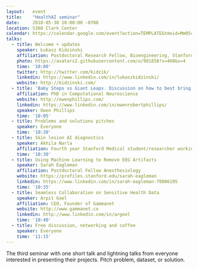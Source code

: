 ```yaml
---
layout:   event
title:    "HealthAI seminar"
date:     2018-05-30 10:00:00 -0700
location: S360 Clark Center
calendar: https://calendar.google.com/event?action=TEMPLATE&tmeid=Mm05cXB2YXNvczNpbGh2azZzNTRiZHQ1MnUgZHppa2kuZHppdXJrYWN6QG0&tmsrc=dziki.dziurkacz%40gmail.com
talks:
  - title: Welcome + updates
    speaker: Łukasz Kidziński
    affiliation: Postdoctoral Research Fellow, Bioengineering, Stanford
    photo: https://avatars2.githubusercontent.com/u/981858?s=460&v=4
    time: '10:00'
    twitter: http://twitter.com/kidzik/
    linkedin: https://www.linkedin.com/in/lukaszkidzinski/
    website: http://kidzinski.com/
  - title: 'Baby Steps vs Giant Leaps. Discussion on how to best bring AI into the clinic'
    affiliation: PhD in Computational Neuroscience
    website: http://owenphillips.com/
    linkedin: https://www.linkedin.com/in/owenrobertphillips/
    speaker: Owen Phillips
    time: '10:05'
  - title: Problems and solutions pitches
    speaker: Everyone
    time: '10:30'
  - title: Skin lesion AI diagnostics
    speaker: Akhila Narla
    affiliation: Fourth year Stanford Medical student/researcher working on AI projects 
    time: '10:30'
  - title: Using Machine Learning to Remove EEG Artifacts
    speaker: Sarah Eagleman
    affiliation: Postdoctoral Fellow Anesthesiology
    website: https://profiles.stanford.edu/sarah-eagleman
    linkedin: https://www.linkedin.com/in/sarah-eagleman-70806195
    time: '10:35'
  - title: Seamless Collaboration on Sensitive Health Data
    speaker: Arpit Goel
    affiliation: CEO, Founder of Gammanet
    website: http://www.gammanet.co
    linkedin: http://www.linkedin.com/in/argoel
    time: '10:40'
  - title: Free discussion, networking and coffee
    speaker: Everyone
    time: '11:15'
---
```

The third seminar with one short talk and lightning talks from everyone interested in presenting their projects. Pitch problem, dataset, or solution.
